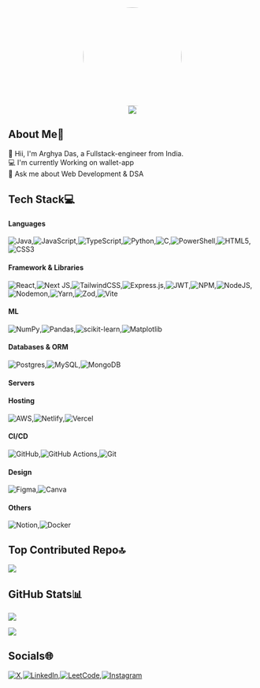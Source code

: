 <div align="center">
      <img width=200 style="border-radius:50%" src="https://avatars.githubusercontent.com/alfaarghya"/>
    </div>
    <div align="center">
    <img src="https://visitcount.itsvg.in/api?id=alfaarghya&icon=5&color=6"/>
  </div>
    

## About Me💫

👋 Hii, I'm Arghya Das, a Fullstack-engineer from India.<br>  💻 I'm currently Working on wallet-app<br>  💬 Ask me about Web Development  & DSA<br>  

## Tech Stack💻 

#### Languages

![Java](https://img.shields.io/badge/java-%23ED8B00.svg?style=for-the-badge&logo=openjdk&logoColor=white),![JavaScript](https://img.shields.io/badge/javascript-%23323330.svg?style=for-the-badge&logo=javascript&logoColor=%23F7DF1E),![TypeScript](https://img.shields.io/badge/typescript-%23007ACC.svg?style=for-the-badge&logo=typescript&logoColor=white),![Python](https://img.shields.io/badge/python-3670A0?style=for-the-badge&logo=python&logoColor=ffdd54),![C](https://img.shields.io/badge/c-%2300599C.svg?style=for-the-badge&logo=c&logoColor=white),![PowerShell](https://img.shields.io/badge/PowerShell-%235391FE.svg?style=for-the-badge&logo=powershell&logoColor=white),![HTML5](https://img.shields.io/badge/html5-%23E34F26.svg?style=for-the-badge&logo=html5&logoColor=white),![CSS3](https://img.shields.io/badge/css3-%231572B6.svg?style=for-the-badge&logo=css3&logoColor=white)

#### Framework & Libraries

![React](https://img.shields.io/badge/react-%2320232a.svg?style=for-the-badge&logo=react&logoColor=%2361DAFB),![Next JS](https://img.shields.io/badge/Next-black?style=for-the-badge&logo=next.js&logoColor=white),![TailwindCSS](https://img.shields.io/badge/tailwindcss-%2338B2AC.svg?style=for-the-badge&logo=tailwind-css&logoColor=white),![Express.js](https://img.shields.io/badge/express.js-%23404d59.svg?style=for-the-badge&logo=express&logoColor=%2361DAFB),![JWT](https://img.shields.io/badge/JWT-black?style=for-the-badge&logo=JSON%20web%20tokens),![NPM](https://img.shields.io/badge/NPM-%23CB3837.svg?style=for-the-badge&logo=npm&logoColor=white),![NodeJS](https://img.shields.io/badge/node.js-6DA55F?style=for-the-badge&logo=node.js&logoColor=white),![Nodemon](https://img.shields.io/badge/NODEMON-%23323330.svg?style=for-the-badge&logo=nodemon&logoColor=%BBDEAD),![Yarn](https://img.shields.io/badge/yarn-%232C8EBB.svg?style=for-the-badge&logo=yarn&logoColor=white),![Zod](https://img.shields.io/badge/zod-%233068b7.svg?style=for-the-badge&logo=zod&logoColor=white),![Vite](https://img.shields.io/badge/vite-%23646CFF.svg?style=for-the-badge&logo=vite&logoColor=white)

#### ML

![NumPy](https://img.shields.io/badge/numpy-%23013243.svg?style=for-the-badge&logo=numpy&logoColor=white),![Pandas](https://img.shields.io/badge/pandas-%23150458.svg?style=for-the-badge&logo=pandas&logoColor=white),![scikit-learn](https://img.shields.io/badge/scikit--learn-%23F7931E.svg?style=for-the-badge&logo=scikit-learn&logoColor=white),![Matplotlib](https://img.shields.io/badge/Matplotlib-%23ffffff.svg?style=for-the-badge&logo=Matplotlib&logoColor=black)

#### Databases & ORM

![Postgres](https://img.shields.io/badge/postgres-%23316192.svg?style=for-the-badge&logo=postgresql&logoColor=white),![MySQL](https://img.shields.io/badge/mysql-4479A1.svg?style=for-the-badge&logo=mysql&logoColor=white),![MongoDB](https://img.shields.io/badge/MongoDB-%234ea94b.svg?style=for-the-badge&logo=mongodb&logoColor=white)

#### Servers



#### Hosting

![AWS](https://img.shields.io/badge/AWS-%23FF9900.svg?style=for-the-badge&logo=amazon-aws&logoColor=white),![Netlify](https://img.shields.io/badge/netlify-%23000000.svg?style=for-the-badge&logo=netlify&logoColor=#00C7B7),![Vercel](https://img.shields.io/badge/vercel-%23000000.svg?style=for-the-badge&logo=vercel&logoColor=white)

#### CI/CD

![GitHub](https://img.shields.io/badge/github-%23121011.svg?style=for-the-badge&logo=github&logoColor=white),![GitHub Actions](https://img.shields.io/badge/github%20actions-%232671E5.svg?style=for-the-badge&logo=githubactions&logoColor=white),![Git](https://img.shields.io/badge/git-%23F05033.svg?style=for-the-badge&logo=git&logoColor=white)

#### Design

![Figma](https://img.shields.io/badge/figma-%23F24E1E.svg?style=for-the-badge&logo=figma&logoColor=white),![Canva](https://img.shields.io/badge/Canva-%2300C4CC.svg?style=for-the-badge&logo=Canva&logoColor=white)

#### Others

![Notion](https://img.shields.io/badge/Notion-%23000000.svg?style=for-the-badge&logo=notion&logoColor=white),![Docker](https://img.shields.io/badge/docker-%230db7ed.svg?style=for-the-badge&logo=docker&logoColor=white)


    
## Top Contributed Repo🔝

![](https://github-contributor-stats.vercel.app/api?username=alfaarghya&limit=5&theme=transparent&combine_all_yearly_contributions=true)
    

##  GitHub Stats📊
    
![](https://github-readme-streak-stats.herokuapp.com?theme=transparent&user=alfaarghya)
    

![](https://github-readme-stats.vercel.app/api?username=alfaarghya&theme=transparent)
    



## Socials🌐 

[![X](https://img.shields.io/badge/X-black.svg?logo=X&logoColor=white)](https://x.com/alfaarghya),[![LinkedIn](https://img.shields.io/badge/LinkedIn-%230077B5.svg?logo=linkedin&logoColor=white)](https://linkedin.com/in/alfaarghya),[![LeetCode](https://img.shields.io/badge/LeetCode-%2320232a.svg?style=normal&logo=LeetCode&logoColor=%FFA116)](https://leetcode.com/alfaarghya/),[![Instagram](https://img.shields.io/badge/Instagram-%23E4405F.svg?logo=Instagram&logoColor=white)](https://instagram.com/alfaarghya)

<!-- Generate with ReadHub.md 🤝
  code with 💙 by alfaarghya-->
    
